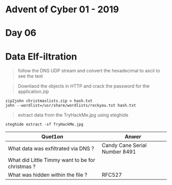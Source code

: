 # Advent of Cyber 01 - 2019
# Day 06
# Data Elf-iltration 

> follow the DNS UDP stream and convert the hexadecimal to ascii to see the text

> Downlaod the objects in HTTP and crack the password for the application.zip
```
zip2john christmaslists.zip > hash.txt
john --wordlist=/usr/share/wordlists/rockyou.txt hash.txt
```

> extract data from the TryHackMe.jpg using steghide
```
steghide extract -sf TryHackMe.jpg
```



| Que$t1on$ | An$wer$ |
|-----------|---------|
| What data was exfiltrated via DNS ? | Candy Cane Serial Number 8491 |
| What did Little Timmy want to be for christmas ? |
| What was hidden within the file ? | RFC527 |
